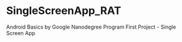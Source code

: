 # SingleScreenApp_RAT

Android Basics by Google Nanodegree Program
First Project - Single Screen App
